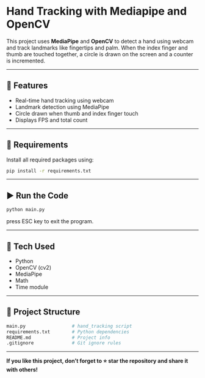 # Hand Tracking with Mediapipe and OpenCV

This project uses **MediaPipe** and **OpenCV** to detect a hand using webcam and track landmarks like fingertips and palm. When the index finger and thumb are touched together, a circle is drawn on the screen and a counter is incremented.

---

## 📸 Features

- Real-time hand tracking using webcam
- Landmark detection using MediaPipe
- Circle drawn when thumb and index finger touch
- Displays FPS and total count

---

## 🔧 Requirements

Install all required packages using:

```bash
pip install -r requirements.txt
```
--- 

## ▶️ Run the Code

```bash
python main.py
```
press ESC key to exit the program.

---
## 🧠 Tech Used

- Python
- OpenCV (cv2)
- MediaPipe
- Math
- Time module

---
## 📂 Project Structure

```bash
main.py                 # hand_tracking script
requirements.txt        # Python dependencies
README.md               # Project info
.gitignore              # Git ignore rules
```
---

**If you like this project, don’t forget to ⭐ star the repository and share it with others!**
